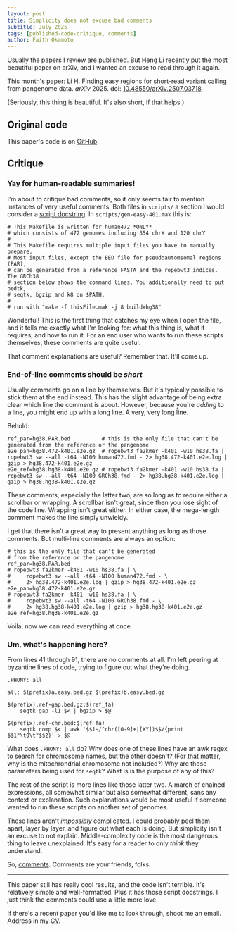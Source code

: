 ```yaml
---
layout: post
title: Simplicity does not excuse bad comments
subtitle: July 2025
tags: [published-code-critique, comments]
author: Faith Okamoto
---
```


Usually the papers I review are published. But Heng Li recently put the most
beautiful paper on arXiv, and I wanted an excuse to read through it again.

This month's paper: Li H. Finding easy regions for short-read variant calling
from pangenome data. *arXiv* 2025. doi: [10.48550/arXiv.2507.03718][DOI]

(Seriously, this thing is beautiful. It's also short, if that helps.)

## Original code

This paper's code is on [GitHub][Code].

## Critique

### Yay for human-readable summaries!

I'm about to critique bad comments, so it only seems fair to mention instances
of very useful comments. Both files in `scripts/` a section I would consider a 
[script docstring][ScriptDocstring]. In `scripts/gen-easy-401.mak` this is:

```make
# This Makefile is written for human472 *ONLY*
# which consists of 472 genomes including 354 chrX and 120 chrY
#
# This Makefile requires multiple input files you have to manually prepare.
# Most input files, except the BED file for pseudoautomsomal regions (PAR),
# can be generated from a reference FASTA and the ropebwt3 indices. The GRCh38
# section below shows the command lines. You additionally need to put bedtk,
# seqtk, bgzip and k8 on $PATH.
#
# run with "make -f thisFile.mak -j 8 build=hg38"
```

Wonderful! This is the first thing that catches my eye when I open the file,
and it tells me exactly what I'm looking for: what this thing is, what it
requires, and how to run it. For an end user who wants to run these scripts
themselves, these comments are quite useful.

That comment explanations are useful? Remember that. It'll come up.

### End-of-line comments should be *short*

Usually comments go on a line by themselves. But it's typically possible to
stick them at the end instead. This has the slight advantage of being extra 
clear which line the comment is about. However, because you're *adding* to a 
line, you might end up with a long line. A very, very long line.

Behold:
```make
ref_par=hg38.PAR.bed          # this is the only file that can't be generated from the reference or the pangenome
e2e_pan=hg38.472-k401.e2e.gz  # ropebwt3 fa2kmer -k401 -w10 hs38.fa | ropebwt3 sw --all -t64 -N100 human472.fmd - 2> hg38.472-k401.e2e.log | gzip > hg38.472-k401.e2e.gz
e2e_ref=hg38.hg38-k401.e2e.gz # ropebwt3 fa2kmer -k401 -w10 hs38.fa | ropebwt3 sw --all -t64 -N100 GRCh38.fmd - 2> hg38.hg38-k401.e2e.log | gzip > hg38.hg38-k401.e2e.gz
```

These comments, especially the latter two, are so long as to require either a
scrollbar or wrapping. A scrollbar isn't great, since then you lose sight of the
code line. Wrapping isn't great either. In either case, the mega-length comment
makes the line simply unwieldy.

I get that there isn't a great way to present anything as long as those
comments. But multi-line comments are always an option:

```make
# this is the only file that can't be generated
# from the reference or the pangenome
ref_par=hg38.PAR.bed
# ropebwt3 fa2kmer -k401 -w10 hs38.fa | \
#     ropebwt3 sw --all -t64 -N100 human472.fmd - \
#     2> hg38.472-k401.e2e.log | gzip > hg38.472-k401.e2e.gz
e2e_pan=hg38.472-k401.e2e.gz  
# ropebwt3 fa2kmer -k401 -w10 hs38.fa | \
#     ropebwt3 sw --all -t64 -N100 GRCh38.fmd - \
#     2> hg38.hg38-k401.e2e.log | gzip > hg38.hg38-k401.e2e.gz
e2e_ref=hg38.hg38-k401.e2e.gz 
```

Voila, now we can read everything at once.

### Um, what's happening here?

From lines 41 through 91, there are no comments at all. I'm left peering at
byzantine lines of code, trying to figure out what they're doing.

```make
.PHONY: all

all: $(prefix)a.easy.bed.gz $(prefix)b.easy.bed.gz

$(prefix).ref-gap.bed.gz:$(ref_fa)
	seqtk gap -l1 $< | bgzip > $@

$(prefix).ref-chr.bed:$(ref_fa)
	seqtk comp $< | awk '$$1~/^chr([0-9]+|[XY])$$/{print $$1"\t0\t"$$2}' > $@
```

What does `.PHONY: all` do? Why does one of these lines have an awk regex to
search for chromosome names, but the other doesn't? (For that matter, why is the
mitochrondrial chromosome not included?) Why are those parameters being used for
`seqtk`? What is is the purpose of any of this?

The rest of the script is more lines like those latter two. A march of chained
expressions, all somewhat similar but also somewhat different, sans any context
or explanation. Such explanations would be most useful if someone wanted to
run these scripts on another set of genomes.

These lines aren't *impossibly* complicated. I could probably peel them apart,
layer by layer, and figure out what each is doing. But simplicity isn't an
excuse to not explain. Middle-complexity code is the most dangerous thing to 
leave unexplained. It's easy for a reader to only *think* they understand.

So, [comments][CommentTag]. Comments are your friends, folks.

----

This paper still has really cool results, and the code isn't terrible. It's
relatively simple and well-formatted. Plus it has those script docstrings. I
just think the comments could use a little more love.

If there's a recent paper you'd like me to look through, shoot me an email.
Address in my [CV][CV].

[Code]: https://github.com/lh3/panmask
[CommentTag]: https://faithokamoto.github.io/tags/#comments
[CV]: https://faithokamoto.github.io/cv/
[DOI]: https://doi.org/10.48550/arXiv.2507.03718
[ScriptDocstring]: https://faithokamoto.github.io/2024-09-24-script-docstrings/